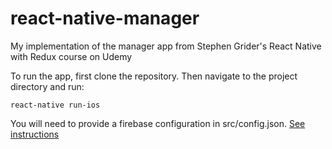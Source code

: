 # react-native-manager
My implementation of the manager app from Stephen Grider's React Native with Redux course on Udemy

To run the app, first clone the repository.
Then navigate to the project directory and run:
```
react-native run-ios
```

You will need to provide a firebase configuration in src/config.json. [See instructions](https://firebase.google.com/docs/web/setup)
